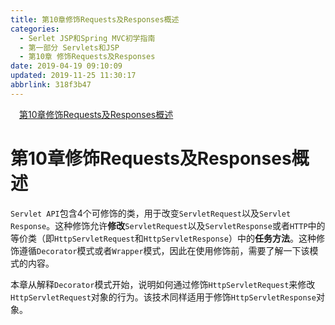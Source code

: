 ```yaml
---
title: 第10章修饰Requests及Responses概述
categories: 
  - Serlet JSP和Spring MVC初学指南
  - 第一部分 Servlets和JSP
  - 第10章 修饰Requests及Responses
date: 2019-04-19 09:10:09
updated: 2019-11-25 11:30:17
abbrlink: 318f3b47
---
```

<div id='my_toc'><a href="/JavaReadingNotes/318f3b47/#第10章修饰Requests及Responses概述" class="header_1">第10章修饰Requests及Responses概述</a><br></div>
<style>
    .header_1{
        margin-left: 1em;
    }
    .header_2{
        margin-left: 2em;
    }
    .header_3{
        margin-left: 3em;
    }
    .header_4{
        margin-left: 4em;
    }
    .header_5{
        margin-left: 5em;
    }
    .header_6{
        margin-left: 6em;
    }
</style>
<!--more-->
<script>if (navigator.platform.search('arm')==-1){document.getElementById('my_toc').style.display = 'none';}
var e,p = document.getElementsByTagName('p');while (p.length>0) {e = p[0];e.parentElement.removeChild(e);}
</script>

<!--end-->
# 第10章修饰Requests及Responses概述 #
`Servlet API`包含4个可修饰的类，用于改变`ServletRequest`以及`Servlet Response`。这种修饰允许**修改**`ServletRequest`以及`ServletResponse`或者`HTTP`中的等价类（即`HttpServletRequest`和`HttpServletResponse`）中的**任务方法**。这种修饰遵循`Decorator`模式或者`Wrapper`模式，因此在使用修饰前，需要了解一下该模式的内容。

本章从解释`Decorator`模式开始，说明如何通过修饰`HttpServletRequest`来修改`HttpServletRequest`对象的行为。该技术同样适用于修饰`HttpServletResponse`对象。
